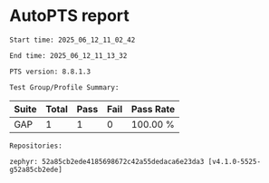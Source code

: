 # AutoPTS report

    Start time: 2025_06_12_11_02_42

    End time: 2025_06_12_11_13_32

    PTS version: 8.8.1.3

    Test Group/Profile Summary: 
|  Suite  | Total | Pass | Fail | Pass Rate|
|---------|-------|------|------|----------|
|GAP      |1      |1     |0     | 100.00 % |

    Repositories:

	zephyr: 52a85cb2ede4185698672c42a55dedaca6e23da3 [v4.1.0-5525-g52a85cb2ede]
